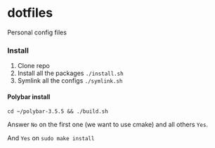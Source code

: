 # dotfiles
Personal config files


### Install
1. Clone repo
2. Install all the packages
`./install.sh`
3. Symlink all the configs
`./symlink.sh`

#### Polybar install
```
cd ~/polybar-3.5.5 && ./build.sh
```

Answer `No` on the first one (we want to use cmake) and all others `Yes`.

And `Yes` on `sudo make install`
